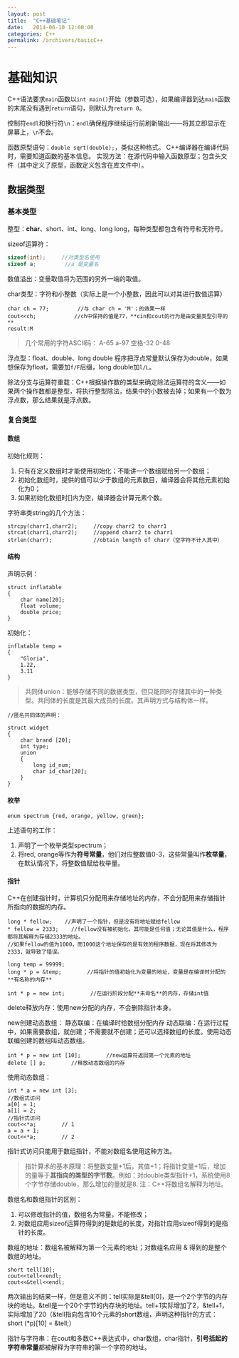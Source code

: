 ```yaml
---
layout: post
title:  "C++基础笔记"
date:   2014-06-10 12:00:00
categories: C++
permalink: /archivers/basicC++
---
```


# 基础知识

C++语法要求`main`函数以`int main()`开始（参数可选），如果编译器到达`main`函数的末尾没有遇到`return`语句，则默认为`return 0`。

控制符`endl`和换行符`\n`：`endl`确保程序继续运行前刷新输出——将其立即显示在屏幕上，`\n`不会。

函数原型语句：`double sqrt(double);`，类似这种格式。
C++编译器在编译代码时，需要知道函数的基本信息。
实现方法：在源代码中输入函数原型；包含头文件（其中定义了原型，函数定义包含在库文件中）。

## 数据类型

### 基本类型

整型：**char**、short、int、long、long long，每种类型都包含有符号和无符号。

sizeof运算符：

```c++
sizeof(int);     //对类型名使用
sizeof a;         //a 是变量名
```

数值溢出：变量取值将为范围的另外一端的取值。

char类型：字符和小整数（实际上是一个小整数，因此可以对其进行数值运算）

    char ch = 77;         //与 char ch = 'M'；的效果一样
    cout<<ch;            //ch中保持的值是77，**cin和cout的行为是由变量类型引导的**
    result:M

>几个常用的字符ASCII码：
A-65    a-97    空格-32    0-48

浮点型：float、double、long double
程序把浮点常量默认保存为double，如果想保存为float，需要加`f/F`后缀，long double加`l/L`。

除法分支与运算符重载：C++根据操作数的类型来确定除法运算符的含义——如果两个操作数都是整型，将执行整型除法，结果中的小数被去掉；如果有一个数为浮点数，那么结果就是浮点数。

### 复合类型

#### 数组
初始化规则：
1. 只有在定义数组时才能使用初始化；不能讲一个数组赋给另一个数组；
2. 初始化数组时，提供的值可以少于数组的元素数目，编译器会将其他元素初始化为0；
3. 如果初始化数组时[]内为空，编译器会计算元素个数。

字符串类string的几个方法：
    
    strcpy(charr1,charr2);     //copy charr2 to charr1 
    strcat(charr1,charr2);     //append charr2 to charr1
    strlen(charr);             //obtain length of charr（空字符不计入其中）

#### 结构
声明示例：

    struct inflatable
    {
        char name[20];
        float volume;
        double price;        
    }

初始化：

    inflatable temp = 
    {
        "Gloria",
        1.22,
        3.11
    }

>共同体union：能够存储不同的数据类型，但只能同时存储其中的一种类型。共同体的长度是其最大成员的长度。其声明方式与结构体一样。

    //匿名共同体的声明：
    
    struct widget
    {
        char brand [20];
        int type;
        union
        {
            long id_num;
            char id_char[20];
        }
    }

#### 枚举

    enum spectrum {red, orange, yellow, green};

上述语句的工作：
1. 声明了一个枚举类型spectrum；
2. 将red, orange等作为**符号常量**，他们对应整数值0-3，这些常量叫作**枚举量**，在默认情况下，将整数值赋给枚举量。

#### 指针

C++在创建指针时，计算机只分配用来存储地址的内存，不会分配用来存储指针所指向的数据的内存。

    long * fellow;    //声明了一个指针，但是没有将地址赋给fellow
    * fellow = 2333;    //fellow没有被初始化，其可能是任何值；无论其值是什么，程序都将其解释为存储2333的地址。
    //如果fellow的值为1000，而1000这个地址保存的是有效的程序数据，现在将其修改为2333，就导致了错误。

    long temp = 99999;
    long * p = &temp;        //将指针的值初始化为变量的地址，变量是在编译时分配的**有名称的内存**
    
    int * p = new int;        //在运行阶段分配**未命名**的内存，存储int值

delete释放内存：使用new分配的内存，不会删除指针本身。

new创建动态数组：
静态联编：在编译时给数组分配内存
动态联编：在运行过程中，如果需要数组，就创建；不需要就不创建；还可以选择数组的长度。使用动态联编创建的数组叫动态数组。

    int * p = new int [10];        //new运算符返回第一个元素的地址
    delete [] p;        //释放动态数组的内存

使用动态数组：

    int * a = new int [3];
    //数组式访问
    a[0] = 1;
    a[1] = 2;
    //指针式访问
    cout<<*a;        // 1
    a = a + 1;
    cout<<*a;        // 2

指针式访问只能用于数组指针，不能对数组名使用这种方法。
>指针算术的基本原理：将整数变量+1后，其值+1；将指针变量+1后，增加的量等于**其指向的类型的字节数**。例如：对double类型指针+1，系统使用8个字节存储double，那么增加的量就是8.
注：C++将数组名解释为地址。

数组名和数组指针的区别：
1. 可以修改指针的值，数组名为常量，不能修改；
2. 对数组应用sizeof运算符得到的是数组的长度，对指针应用sizeof得到的是指针的长度。

数组的地址：数组名被解释为第一个元素的地址；对数组名应用 & 得到的是整个数组的地址。

    short tell[10];
    cout<<tell<<endl;
    cout<<&tell<<endl;

两次输出的结果一样，但是意义不同：tell实际是&tell[0]，是一个2个字节的内存块的地址。&tell是一个20个字节的内存块的地址。tell+1实际增加了2，&tell+1，实际增加了20（&tell指向包含10个元素的short数组，声明这种指针的方式：short (*p)[10] = &tell;）

指针与字符串：在cout和多数C++表达式中，char数组，char指针，**引号括起的字符串常量**都被解释为字符串的第一个字符的地址。

